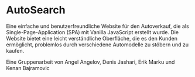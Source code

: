 # AutoSearch

Eine einfache und benutzerfreundliche Website für den Autoverkauf, die als Single-Page-Application (SPA) mit Vanilla JavaScript erstellt wurde. Die Website bietet eine leicht verständliche Oberfläche, die es den Kunden ermöglicht, problemlos durch verschiedene Automodelle zu stöbern und zu kaufen.

Eine Gruppenarbeit von Angel Angelov, Denis Jashari, Erik Marku und Kenan Bajramovic
